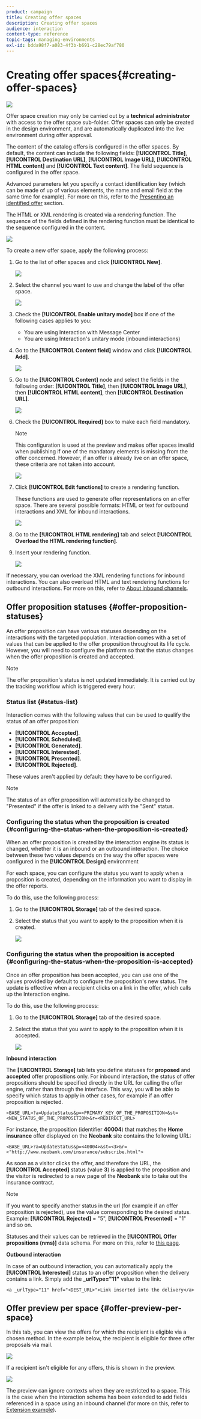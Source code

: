```yaml
---
product: campaign
title: Creating offer spaces
description: Creating offer spaces
audience: interaction
content-type: reference
topic-tags: managing-environments
exl-id: bdda98f7-a083-4f3b-b691-c28ec79af780
---
```

# Creating offer spaces{#creating-offer-spaces}

![](../../assets/v7-only.svg)

Offer space creation may only be carried out by a **technical administrator** with access to the offer space sub-folder. Offer spaces can only be created in the design environment, and are automatically duplicated into the live environment during offer approval.

The content of the catalog offers is configured in the offer spaces. By default, the content can include the following fields: **[!UICONTROL Title]**, **[!UICONTROL Destination URL]**, **[!UICONTROL Image URL]**, **[!UICONTROL HTML content]** and **[!UICONTROL Text content]**. The field sequence is configured in the offer space.

Advanced parameters let you specify a contact identification key (which can be made of up of various elements, the name and email field at the same time for example). For more on this, refer to the [Presenting an identified offer](../../interaction/using/integration-via-javascript--client-side-.md#presenting-an-identified-offer) section.

The HTML or XML rendering is created via a rendering function. The sequence of the fields defined in the rendering function must be identical to the sequence configured in the content.

![](assets/offer_space_create_009.png)

To create a new offer space, apply the following process:

1. Go to the list of offer spaces and click **[!UICONTROL New]**.

   ![](assets/offer_space_create_001.png)

1. Select the channel you want to use and change the label of the offer space.

   ![](assets/offer_space_create_002.png)

1. Check the **[!UICONTROL Enable unitary mode]** box if one of the following cases applies to you:

    * You are using Interaction with Message Center
    * You are using Interaction's unitary mode (inbound interactions)

1. Go to the **[!UICONTROL Content field]** window and click **[!UICONTROL Add]**.

   ![](assets/offer_space_create_003.png)

1. Go to the **[!UICONTROL Content]** node and select the fields in the following order: **[!UICONTROL Title]**, then **[!UICONTROL Image URL]**, then **[!UICONTROL HTML content]**, then **[!UICONTROL Destination URL]**.

   ![](assets/offer_space_create_004.png)

1. Check the **[!UICONTROL Required]** box to make each field mandatory.

   >[!NOTE]
   >
   >This configuration is used at the preview and makes offer spaces invalid when publishing if one of the mandatory elements is missing from the offer concerned. However, if an offer is already live on an offer space, these criteria are not taken into account.

   ![](assets/offer_space_create_005.png)

1. Click **[!UICONTROL Edit functions]** to create a rendering function.

   These functions are used to generate offer representations on an offer space. There are several possible formats: HTML or text for outbound interactions and XML for inbound interactions.

   ![](assets/offer_space_create_006.png)

1. Go to the **[!UICONTROL HTML rendering]** tab and select **[!UICONTROL Overload the HTML rendering function]**.
1. Insert your rendering function.

   ![](assets/offer_space_create_007.png)

If necessary, you can overload the XML rendering functions for inbound interactions. You can also overload HTML and text rendering functions for outbound interactions. For more on this, refer to [About inbound channels](../../interaction/using/about-inbound-channels.md).

## Offer proposition statuses {#offer-proposition-statuses}

An offer proposition can have various statuses depending on the interactions with the targeted population. Interaction comes with a set of values that can be applied to the offer proposition throughout its life cycle. However, you will need to configure the platform so that the status changes when the offer proposition is created and accepted.

>[!NOTE]
>
>The offer proposition's status is not updated immediately. It is carried out by the tracking workflow which is triggered every hour.

### Status list {#status-list}

Interaction comes with the following values that can be used to qualify the status of an offer proposition:

* **[!UICONTROL Accepted]**.
* **[!UICONTROL Scheduled]**.
* **[!UICONTROL Generated]**.
* **[!UICONTROL Interested]**.
* **[!UICONTROL Presented]**.
* **[!UICONTROL Rejected]**.

These values aren't applied by default: they have to be configured.

>[!NOTE]
>
>The status of an offer proposition will automatically be changed to "Presented" if the offer is linked to a delivery with the "Sent" status.

### Configuring the status when the proposition is created {#configuring-the-status-when-the-proposition-is-created}

When an offer proposition is created by the interaction engine its status is changed, whether it is an inbound or an outbound interaction. The choice between these two values depends on the way the offer spaces were configured in the **[!UICONTROL Design]** environment

For each space, you can configure the status you want to apply when a proposition is created, depending on the information you want to display in the offer reports.

To do this, use the following process:

1. Go to the **[!UICONTROL Storage]** tab of the desired space.
1. Select the status that you want to apply to the proposition when it is created.

   ![](assets/offer_update_status_001.png)

### Configuring the status when the proposition is accepted {#configuring-the-status-when-the-proposition-is-accepted}

Once an offer proposition has been accepted, you can use one of the values provided by default to configure the proposition's new status. The update is effective when a recipient clicks on a link in the offer, which calls up the Interaction engine.

To do this, use the following process:

1. Go to the **[!UICONTROL Storage]** tab of the desired space.
1. Select the status that you want to apply to the proposition when it is accepted.

   ![](assets/offer_update_status_002.png)

**Inbound interaction**

The **[!UICONTROL Storage]** tab lets you define statuses for **proposed** and **accepted** offer propositions only. For inbound interaction, the status of offer propositions should be specified directly in the URL for calling the offer engine, rather than through the interface. This way, you will be able to specify which status to apply in other cases, for example if an offer proposition is rejected.

```
<BASE_URL>?a=UpdateStatus&p=<PRIMARY_KEY_OF_THE_PROPOSITION>&st=<NEW_STATUS_OF_THE_PROPOSITION>&r=<REDIRECT_URL>
```

For instance, the proposition (identifier **40004**) that matches the **Home insurance** offer displayed on the **Neobank** site contains the following URL:

```
<BASE_URL>?a=UpdateStatus&p=<40004>&st=<3>&r=<"http://www.neobank.com/insurance/subscribe.html">
```

As soon as a visitor clicks the offer, and therefore the URL, the **[!UICONTROL Accepted]** status (value **3**) is applied to the proposition and the visitor is redirected to a new page of the **Neobank** site to take out the insurance contract.

>[!NOTE]
>
>If you want to specify another status in the url (for example if an offer proposition is rejected), use the value corresponding to the desired status. Example: **[!UICONTROL Rejected]** = "5", **[!UICONTROL Presented]** = "1" and so on.
>
>Statuses and their values can be retrieved in the **[!UICONTROL Offer propositions (nms)]** data schema. For more on this, refer to [this page](../../configuration/using/data-schemas.md).

**Outbound interaction**

In case of an outbound interaction, you can automatically apply the **[!UICONTROL Interested]** status to an offer proposition when the delivery contains a link. Simply add the **_urlType="11"** value to the link:

```
<a _urlType="11" href="<DEST_URL>">Link inserted into the delivery</a>
```

## Offer preview per space {#offer-preview-per-space}

In this tab, you can view the offers for which the recipient is eligible via a chosen method. In the example below, the recipient is eligible for three offer proposals via mail.

![](assets/offer_space_overview_002.png)

If a recipient isn't eligible for any offers, this is shown in the preview.

![](assets/offer_space_overview_001.png)

The preview can ignore contexts when they are restricted to a space. This is the case when the interaction schema has been extended to add fields referenced in a space using an inbound channel (for more on this, refer to [Extension example](../../interaction/using/extension-example.md)).
